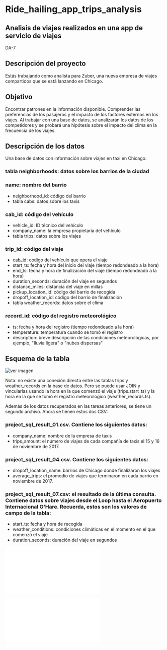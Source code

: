 # Ride_hailing_app_trips_analysis
## Analisis de viajes realizados en una app de servicio de viajes
DA-7

## Descripción del proyecto
Estás trabajando como analista para Zuber, una nueva empresa de viajes compartidos que se está lanzando en Chicago. 

## Objetivo
Encontrar patrones en la información disponible. Comprender las preferencias de los pasajeros y el impacto de los factores externos en los viajes.
Al trabajar con una base de datos, se analizarán los datos de los competidores y se probará una hipótesis sobre el impacto del clima en la frecuencia de los viajes.

## Descripción de los datos
Una base de datos con información sobre viajes en taxi en Chicago:

### tabla neighborhoods: datos sobre los barrios de la ciudad

### name: nombre del barrio
- neighborhood_id: código del barrio
- tabla cabs: datos sobre los taxis

### cab_id: código del vehículo
- vehicle_id: ID técnico del vehículo
- company_name: la empresa propietaria del vehículo
- tabla trips: datos sobre los viajes

### trip_id: código del viaje
- cab_id: código del vehículo que opera el viaje
- start_ts: fecha y hora del inicio del viaje (tiempo redondeado a la hora)
- end_ts: fecha y hora de finalización del viaje (tiempo redondeado a la hora)
- duration_seconds: duración del viaje en segundos
- distance_miles: distancia del viaje en millas
- pickup_location_id: código del barrio de recogida
- dropoff_location_id: código del barrio de finalización
- tabla weather_records: datos sobre el clima

### record_id: código del registro meteorológico
- ts: fecha y hora del registro (tiempo redondeado a la hora)
- temperature: temperatura cuando se tomó el registro
- description: breve descripción de las condiciones meteorológicas, por ejemplo, "lluvia ligera" o "nubes dispersas"

## Esquema de la tabla
![ver imagen](Ride_hailing_app_trips_analysis/table_diagram.png)

Nota: no existe una conexión directa entre las tablas trips y weather_records en la base de datos. Pero se puede usar JOIN y vincularlas usando la hora en la que comenzó el viaje (trips.start_ts) y la hora en la que se tomó el registro meteorológico (weather_records.ts).

Además de los datos recuperados en las tareas anteriores, se tiene un segundo archivo. Ahora se tienen estos dos CSV:

### project_sql_result_01.csv. Contiene los siguientes datos:

- company_name: nombre de la empresa de taxis
- trips_amount: el número de viajes de cada compañía de taxis el 15 y 16 de noviembre de 2017.

### project_sql_result_04.csv. Contiene los siguientes datos:

- dropoff_location_name: barrios de Chicago donde finalizaron los viajes
- average_trips: el promedio de viajes que terminaron en cada barrio en noviembre de 2017.

### project_sql_result_07.csv: el resultado de la última consulta. Contiene datos sobre viajes desde el Loop hasta el Aeropuerto Internacional O'Hare. Recuerda, estos son los valores de campo de la tabla:

- start_ts: fecha y hora de recogida
- weather_conditions: condiciones climáticas en el momento en el que comenzó el viaje
- duration_seconds: duración del viaje en segundos

![Ver queries](Ride_hailing_app_trips_analysis/SQL_queries_DA-7.txt)

![Ver recopilación de datos de clima NOV 2017](Ride_hailing_app_trips_analysis/Website_data_collection.txt)



